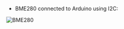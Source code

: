 - BME280 connected to Arduino using I2C:
 
![BME280](https://user-images.githubusercontent.com/56651736/69532033-4a475300-0f75-11ea-99ac-425d243b33a6.jpeg)



